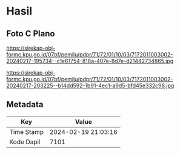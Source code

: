 # Hasil

## Foto C Plano

https://sirekap-obj-formc.kpu.go.id/07bf/pemilu/pdpr/71/72/01/10/03/7172011003002-20240217-195734--c1e61754-818a-407e-8d7e-d21442734865.jpg

https://sirekap-obj-formc.kpu.go.id/07bf/pemilu/pdpr/71/72/01/10/03/7172011003002-20240217-203225--b14dd592-1b91-4ec1-a9d5-bfd45e332c98.jpg


## Metadata

| Key        | Value               |
| ---------- | ------------------- |
| Time Stamp | 2024-02-19 21:03:16 |
| Kode Dapil | 7101                |



